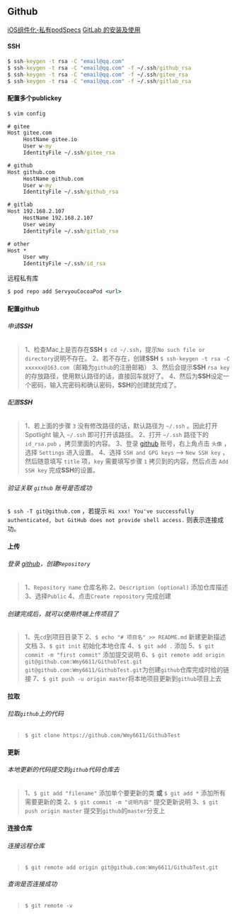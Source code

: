 ## Github

[iOS组件化-私有podSpecs](https://blog.csdn.net/MPK_Github/article/details/80825780)
[GitLab 的安装及使用](https://www.jianshu.com/p/b04356e014fa)

#### SSH

```cmd
$ ssh-keygen -t rsa -C "email@qq.com"
$ ssh-keygen -t rsa -C "email@qq.com" -f ~/.ssh/github_rsa
$ ssh-keygen -t rsa -C "email@qq.com" -f ~/.ssh/gitee_rsa
$ ssh-keygen -t rsa -C "email@qq.com" -f ~/.ssh/gitlab_rsa
```



#### 配置多个publickey

```cmd
$ vim config

# gitee
Host gitee.com
     HostName gitee.io
     User w-my
     IdentityFile ~/.ssh/gitee_rsa

# github
Host github.com
     HostName github.com
     User w-my
     IdentityFile ~/.ssh/github_rsa

# gitlab
Host 192.168.2.107
     HostName 192.168.2.107
     User weimy
     IdentityFile ~/.ssh/gitlab_rsa

# other
Host *
     User wmy
     IdentityFile ~/.ssh/id_rsa
```

远程私有库
```cmd
$ pod repo add ServyouCocoaPod <url>
```



#### 配置github

###### 申请**SSH**

> 1、检查Mac上是否存在**SSH** `$ cd ~/.ssh`，提示`No such file or directory`说明不存在。
> 2、若不存在，创建**SSH** `$ ssh-keygen -t rsa -C xxxxxx@163.com`（邮箱为`github`的注册邮箱）
> 3、然后会提示**SSH** `rsa key`的存放路径，使用默认路径的话，直接回车就好了。
> 4、然后为**SSH**设定一个密码，输入完密码和确认密码，**SSH**的创建就完成了。

###### 配置**SSH**

> 1、若上面的步骤 `3` 没有修改路径的话，默认路径为 `~/.ssh` 。因此打开Spotlight 输入 `~/.ssh` 即可打开该路径。
> 2、打开 `~/.ssh` 路径下的 `id_rsa.pub` ，拷贝里面的内容。
> 3、登录 [github](https://github.com) 账号，右上角点击 `头像` ，选择 `Settings` 进入设置。
> 4、选择 `SSH and GPG keys`  -->  `New SSH key` ，然后随意填写 `title` 项，`key` 需要填写步骤 `1` 拷贝到的内容，然后点击 `Add SSH key` 完成**SSH**的设置。

###### 验证关联 `github` 账号是否成功

`$ ssh -T git@github.com` ，若提示 `Hi xxx! You've successfully authenticated, but GitHub does not provide shell access.` 则表示连接成功。



#### 上传

###### 登录 [github](https://github.com)，创建`Repository `

> 1、`Repository name` 仓库名称
> 2、`Description (optional)` 添加仓库描述
> 3、选择`Public`
> 4、点击`Create repository` 完成创建
###### 创建完成后，就可以使用终端上传项目了

> 1、先`cd`到项目目录下
> 2、`$ echo "# 项目名" >> README.md` 新建更新描述文档
> 3、`$ git init` 初始化本地仓库
> 4、`$ git add .` 添加
> 5、`$ git commit -m "first commit"` 添加提交说明
> 6、`$ git remote add origin git@github.com:Wmy6611/GithubTest.git` 
> `git@github.com:Wmy6611/GithubTest.git`为创建`github`仓库完成时给的链接
> 7、`$ git push -u origin master`将本地项目更新到`github`项目上去



#### 拉取

###### 拉取`github`上的代码

> `$ git clone https://github.com/Wmy6611/GithubTest`



#### 更新

###### 本地更新的代码提交到`github`代码仓库去

> 1、`$ git add "filename"`  添加单个要更新的类
> **或** `$ git add *` 添加所有需要更新的类
> 2、`$ git commit -m "说明内容"` 提交更新说明
> 3、`$ git push origin master` 提交到`github`的`master`分支上



#### 连接仓库

###### 连接远程仓库

> `$ git remote add origin git@github.com:Wmy6611/GithubTest.git`
###### 查询是否连接成功

> `$ git remote -v`